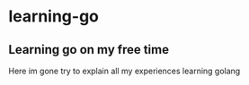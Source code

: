 # learning-go
## Learning go on my free time

Here im gone try to explain all my experiences learning golang
